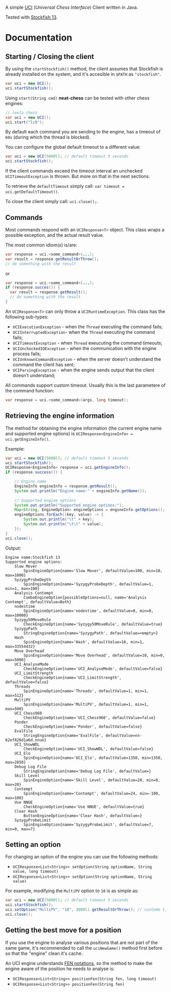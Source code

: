 A simple [UCI](https://en.wikipedia.org/wiki/Universal_Chess_Interface) (*Universal Chess Interface*) Client written in Java.

Tested with [Stockfish 13](https://stockfishchess.org/blog/2021/stockfish-13/).

# Documentation 

## Starting / Closing the client

By using the `startStockfish()` method, the client assumes that Stockfish is already installed on the system, and it's accesible in `$PATH` as `"stockfish"`.

```java
var uci = new UCI();
uci.startStockfish();
```        

Using `start(String cmd)` **neat-chess** can be tested with other chess engines:

```java
// leela chess 
var uci = new UCI();
uci.start("lc0");
```

By default each command you are sending to the engine, has a timeout of `60s` (during which the thread is blocked).

You can configure the global default timeout to a different value:

```java
var uci = new UCI(5000l); // default timeout 5 seconds
uci.startStockfish();
```

If the client commands exceed the timeout interval an unchecked `UCITimeoutException` is thrown. But more on that in the next sections.

To retrieve the `defaultTimeout` simply call: `var timeout = uci.getDefaultTimeout()`.

To close the client simply call: `uci.close();`.

## Commands

Most commands respond with an `UCIResponse<T>` object. This class wraps a possible exception, and the actual result value.

The most common idiom(s) is/are:

```java
var response = uci.<some_command>(...);
var result = response.getResultOrThrow();
// do something with the result
```

or

```java
var response = uci.<some_command>(...);
if (response.succes()) {
  var result = response.getResult();
  // do something with the result
}
```

An `UCIResponse<T>` can only throw a `UCIRuntimeException`. This class has the following sub-types:
- `UCIExecutionException` - when the `Thread` executing the command fails;
- `UCIInterruptedException`- when the `Thread` executing the command fails;
- `UCITimeoutException` - when `Thread` exeucuting the command timeouts;
- `UCIUncheckedIOException` - when the communication with the engine process fails;
- `UCIUnknownCommandException` - when the server doesn't understand the command the client has sent;
- `UCIParsingException` - when the engine sends output that the client doesn't understand;

All commands support custom timeout. Usually this is the last parametere of the command function:

```java
var response = uci.<some_command>(args, long timeout);
```

## Retrieving the engine information

The method for obtaining the engine information (the current engine name and supported engine options) is `UCIResponse<EngineInfo> = uci.getEngineInfo()`.

Example:

```java
var uci = new UCI(5000l); // default timeout 5 seconds
uci.startStockfish();
UCIResponse<EngineInfo> response = uci.getEngineInfo();
if (response.success()) {

    // Engine name
    EngineInfo engineInfo = response.getResult();
    System.out.println("Engine name:" + engineInfo.getName());
    
    // Supported engine options
    System.out.println("Supported engine options:");
    Map<String, EngineOption> engineOptions = engineInfo.getOptions();
    engineOptions.forEach((key, value) -> {
        System.out.println("\t" + key);
        System.out.println("\t\t" + value);
    });
}
uci.close();
```

Output:

```
Engine name:Stockfish 13
Supported engine options:
	Slow Mover
		SpinEngineOption{name='Slow Mover', defaultValue=100, min=10, max=1000}
	SyzygyProbeDepth
		SpinEngineOption{name='SyzygyProbeDepth', defaultValue=1, min=1, max=100}
	Analysis Contempt
		ComboEngineOption{possibleOptions=null, name='Analysis Contempt', defaultValue=Both}
	nodestime
		SpinEngineOption{name='nodestime', defaultValue=0, min=0, max=10000}
	Syzygy50MoveRule
		CheckEngineOption{name='Syzygy50MoveRule', defaultValue=true}
	SyzygyPath
		StringEngineOption{name='SyzygyPath', defaultValue=<empty>}
	Hash
		SpinEngineOption{name='Hash', defaultValue=16, min=1, max=33554432}
	Move Overhead
		SpinEngineOption{name='Move Overhead', defaultValue=10, min=0, max=5000}
	UCI_AnalyseMode
		CheckEngineOption{name='UCI_AnalyseMode', defaultValue=false}
	UCI_LimitStrength
		CheckEngineOption{name='UCI_LimitStrength', defaultValue=false}
	Threads
		SpinEngineOption{name='Threads', defaultValue=1, min=1, max=512}
	MultiPV
		SpinEngineOption{name='MultiPV', defaultValue=1, min=1, max=500}
	UCI_Chess960
		CheckEngineOption{name='UCI_Chess960', defaultValue=false}
	Ponder
		CheckEngineOption{name='Ponder', defaultValue=false}
	EvalFile
		StringEngineOption{name='EvalFile', defaultValue=nn-62ef826d1a6d.nnue}
	UCI_ShowWDL
		CheckEngineOption{name='UCI_ShowWDL', defaultValue=false}
	UCI_Elo
		SpinEngineOption{name='UCI_Elo', defaultValue=1350, min=1350, max=2850}
	Debug Log File
		StringEngineOption{name='Debug Log File', defaultValue=}
	Skill Level
		SpinEngineOption{name='Skill Level', defaultValue=20, min=0, max=20}
	Contempt
		SpinEngineOption{name='Contempt', defaultValue=24, min=-100, max=100}
	Use NNUE
		CheckEngineOption{name='Use NNUE', defaultValue=true}
	Clear Hash
		ButtonEngineOption{name='Clear Hash', defaultValue=}
	SyzygyProbeLimit
		SpinEngineOption{name='SyzygyProbeLimit', defaultValue=7, min=0, max=7}
```

## Setting an option

For changing an option of the engine you can use the following methods:
- `UCIResponse<List<String>> setOption(String optionName, String value, long timeout)`
- `UCIResponse<List<String>> setOption(String optionName, String value)`

For example, modifying the `MultiPV` option to `10` is as simple as:

```java
var uci = new UCI(5000l); // default timeout 5 seconds
uci.startStockfish();
uci.setOption("MultiPV", "10", 3000l).getResultOrThrow(); // custome timeout 3 seconds
uci.close();
```

## Getting the best move for a position

If you use the engine to analyse various positions that are not part of the same game, it's recommended to call the `uciNewGame()` method first before so that the "engine" clean it's cache.

An UCI engine understands [FEN notations](https://en.wikipedia.org/wiki/Forsyth%E2%80%93Edwards_Notation), so the method to make the engine aware of the position he needs to analyse is: 
- `UCIResponse<List<String>> positionFen(String fen, long timeout)`
- `UCIResponse<List<String>> positionFen(String fen)`

